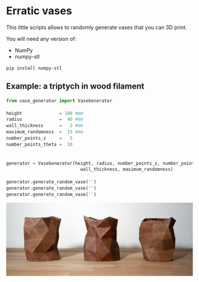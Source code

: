# Erratic vases

This little scripts allows to randomly generate vases that you can 3D print.

You will need any version of:
- NumPy
- numpy-stl

``` 
pip install numpy-stl
```

## Example: a triptych in wood filament

``` python
from vase_generator import VaseGenerator

height              = 100 #mm  
radius              =  40 #mm  
wall_thickness      =   2 #mm  
maximum_randomness  =  15 #mm  
number_points_z     =   5  
number_points_theta =  10  


generator = VaseGenerator(height, radius, number_points_z, number_points_theta, 
                            wall_thickness, maximum_randomness)  

generator.generate_random_vase('')  
generator.generate_random_vase('')  
generator.generate_random_vase('')  
```


<p align = "center">
<img src="picture.jpg">
</p>